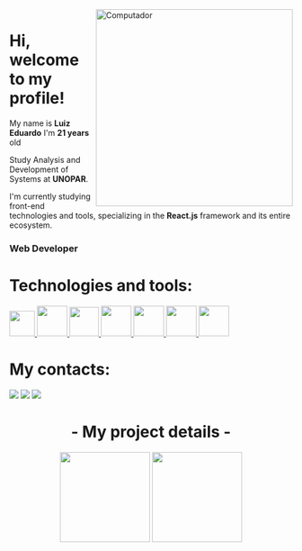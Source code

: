 
<img src="https://media.giphy.com/media/WtTnAfZn6aVJfBzlN3/giphy.gif" min-width="400px" max-width="450px" width="350 px" align="right"  alt="Computador ">

<h1>Hi, welcome to my profile!</h1>

<p>My name is <strong>Luiz Eduardo</strong> I'm <strong>21 years</strong> old <p>
<p>Study Analysis and Development of Systems at <strong>UNOPAR</strong>. </p>
<p>I'm currently studying front-end technologies and tools, specializing in the <strong>React.js</strong> framework and its entire ecosystem.</p>
<h3><strong>Web Developer</strong></h3> 

<h1>Technologies and tools: </h1>

<p class="row">
  <a href="https://developer.mozilla.org/pt-BR/docs/Web/HTML/Element" title="HTML5" alt="HTML5" target="_blank"> 
    <img src="https://logodownload.org/wp-content/uploads/2016/10/html5-logo-10.png" width="45px"> 
  <a/>  
    
  <a href="https://developer.mozilla.org/pt-BR/docs/Web/CSS" title="CSS3" alt="CSS3" target="_blank"> 
    <img src="https://cdn4.iconfinder.com/data/icons/social-media-logos-6/512/121-css3-512.png" width="54px">
  <a/>   
    
  <a href="https://developer.mozilla.org/pt-BR/docs/Web/JavaScript" title="JavaScript" alt="JavaScript" target="_blank"> 
    <img src="https://cdn.iconscout.com/icon/free/png-256/javascript-2752148-2284965.png" width="52px"> 
  <a/>    
    
  <a href="https://git-scm.com/" title="Git" alt="Git" target="_blank"> 
    <img src="https://upload.wikimedia.org/wikipedia/commons/thumb/3/3f/Git_icon.svg/1200px-Git_icon.svg.png"  width="54px"> 
  <a/>
    
  <a href="https://pt-br.reactjs.org/" title="React" alt="React" target="_blank"> 
    <img src="http://victorvhpg.github.io/minicurso-react.js/slides/img/logo.png" width="54px"> 
  <a/> 
    
  <a href="https://nextjs.org/" title="Next.js" alt="Next.js" target="_blank"> 
    <img src="https://seeklogo.com/images/N/next-js-logo-8FCFF51DD2-seeklogo.com.png" width="54px"> 
  <a/> 
   
  <a href="https://www.typescriptlang.org/" title="TypeScript" alt="TypeScript" target="_blank"> 
    <img src="https://image.flaticon.com/icons/png/512/919/919832.png" width="54px"> 
  <a/> 
   

</p> 

<h1>My contacts: </h1>
  <a href="mailto:eduardoveltroni@hotmail.com" target="_blank"><img src="https://img.shields.io/badge/-Gmail-FF0000?style=for-the-badge&logo=medium&logoColor=white"></a>  
  <a href="https://www.linkedin.com/in/luiz-veltroni/" target="_blank"><img src="https://img.shields.io/badge/-LinkedIn-%230077B5?style=for-the-badge&logo=linkedin&logoColor=white" target="_blank"></a>  
  <a href="https://eduardowebdev.medium.com/" target="_blank"><img src="https://img.shields.io/badge/-Medium-000000?style=for-the-badge&logo=medium&logoColor=white" target="_blank"></a>  

<h1 align="center">- My project details -</h1>

<p align="center">
  <img height="160" src="https://github-readme-stats.vercel.app/api?username=EduardooPV&count_private=true&show_icons=true&theme=nord&hide_border=true" />
  <img height="160" src="https://github-readme-stats.vercel.app/api/top-langs/?username=EduardooPV&layout=compact&theme=nord&hide_border=true" /> 
</p>

